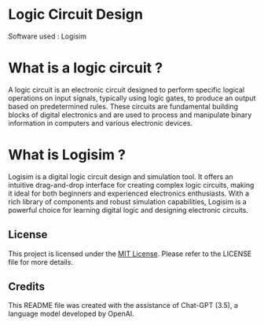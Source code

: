 # Logic Circuit Design
Software used : Logisim

# What is a logic circuit ?
A logic circuit is an electronic circuit designed to perform specific logical operations on input signals, typically using logic gates, to produce an output based on predetermined rules. These circuits are fundamental building blocks of digital electronics and are used to process and manipulate binary information in computers and various electronic devices.

# What is Logisim ?
Logisim is a digital logic circuit design and simulation tool. It offers an intuitive drag-and-drop interface for creating complex logic circuits, making it ideal for both beginners and experienced electronics enthusiasts. With a rich library of components and robust simulation capabilities, Logisim is a powerful choice for learning digital logic and designing electronic circuits.

## License
This project is licensed under the [MIT License](https://github.com/emilienmarotta/Logic_Circuit_Design/blob/main/LICENSE). Please refer to the LICENSE file for more details.

## Credits
This README file was created with the assistance of Chat-GPT (3.5), a language model developed by OpenAI.